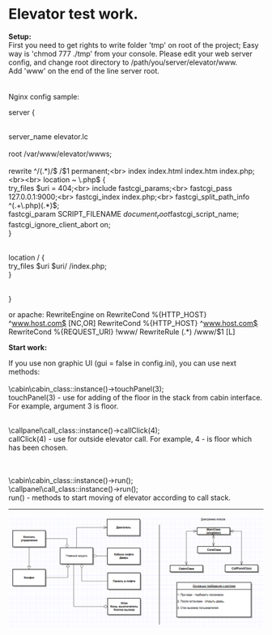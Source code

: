 # Elevator test work.

**Setup:**<br>
First you need to get rights to write folder 'tmp' on root of the project; Easy way is 'chmod 777 ./tmp' from your console.
Please edit your web server config, and change root directory to /path/you/server/elevator/www.<br>
Add 'www' on the end of the line server root.<br><br><br>
Nginx config sample:<br>


server {<br><br>

server_name elevator.lc<br><br>
root /var/www/elevator/wwws;<br><br>
rewrite ^/(.*)/$ /$1 permanent;<br>
index index.html index.htm index.php;<br><br>
location ~ \.php$ {<br>
try_files $uri = 404;<br>
include fastcgi_params;<br>
fastcgi_pass   127.0.0.1:9000;<br>
fastcgi_index index.php;<br>
fastcgi_split_path_info ^(.+\.php)(.*)$;<br>
fastcgi_param SCRIPT_FILENAME $document_root$fastcgi_script_name;<br>
fastcgi_ignore_client_abort on;<br>
}<br><br>

location / {<br>
 try_files $uri $uri/ /index.php;<br>
}<br><br>

}

or apache:
RewriteEngine on
RewriteCond %{HTTP_HOST} ^www.host.com$ [NC,OR]
RewriteCond %{HTTP_HOST} ^www.host.com$
RewriteCond %{REQUEST_URI} !www/
RewriteRule (.*) /www/$1 [L]

**Start work:**<br>

If you use non graphic UI (gui = false in config.ini), you can use next methods:
<br><br>
\cabin\cabin_class::instance()->touchPanel(3);<br>
touchPanel(3) - use for adding of the floor in the stack from cabin interface. For example, argument 3 is floor.
<br><br>

\callpanel\call_class::instance()->callClick(4);<br>
callClick(4) - use for outside elevator call. For example, 4 - is floor which has been chosen.


<br><br>
\cabin\cabin_class::instance()->run();<br>
\callpanel\call_class::instance()->run();<br>
run() - methods to start moving of elevator according to call stack.


---

<img src="https://raw.githubusercontent.com/DeLuXoUa/Elevator/master/www/img/class_diagram.png"/>
